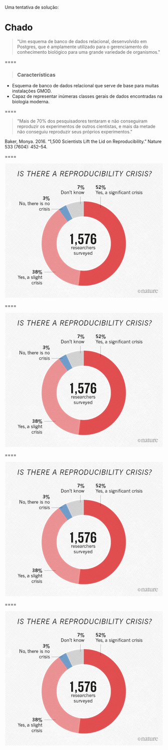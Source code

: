 <!-- .slide: data-background="img/motivation.jpg" -->

Uma tentativa de solução:

# Chado

> "Um esquema de banco de dados relacional, desenvolvido em Postgres, que é amplamente utilizado para o gerenciamento do conhecimento biológico para uma grande variedade de organismos."

====

> ### Características

- Esquema de banco de dados relacional que serve de base para muitas instalações GMOD.
- Capaz de representar inúmeras classes gerais de dados encontradas na biologia moderna.

====

> "Mais de 70% dos pesquisadores tentaram e não conseguiram reproduzir os experimentos de outros cientistas, e mais da metade não conseguiu reproduzir seus próprios experimentos."

Baker, Monya. 2016. “1,500 Scientists Lift the Lid on
Reproducibility.” Nature 533 (7604): 452–54.

====


![avatar][avatar] <!-- .element: class="pull-center" -->

[avatar]: ../shared/img/1.jpeg

====


![avatar][avatar] <!-- .element: class="pull-center" -->

[avatar]: ../shared/img/2.png

====


![avatar][avatar]

[avatar]: ../shared/img/3.jpg

====


![avatar][avatar]

[avatar]: ../shared/img/111.png
